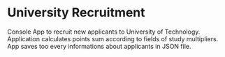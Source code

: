 # University Recruitment
Console App to recruit new applicants to University of Technology. Application calculates points sum according to fields of study multipliers. App saves too every informations about applicants in JSON file.

